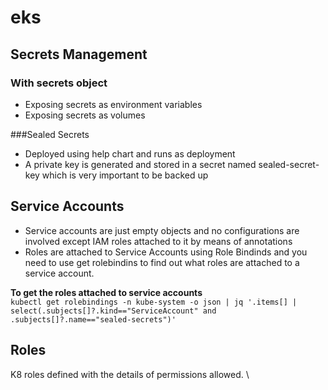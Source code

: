 # eks

## Secrets Management
### With secrets object
- Exposing secrets as environment variables
- Exposing secrets as volumes

###Sealed Secrets
- Deployed using help chart and runs as deployment
- A private key is generated and stored in a secret named sealed-secret-key which is very important to be backed up


## Service Accounts
- Service accounts are just empty objects and no configurations are involved except IAM roles attached to it by means of annotations
- Roles are attached to Service Accounts using Role Bindinds and you need to use get rolebindins to find out what roles are attached to a service account.

**To get the roles attached to service accounts**   
`kubectl get rolebindings -n kube-system -o json | jq '.items[] | select(.subjects[]?.kind=="ServiceAccount" and .subjects[]?.name=="sealed-secrets")'`

## Roles
K8 roles defined with the details of permissions allowed. \

